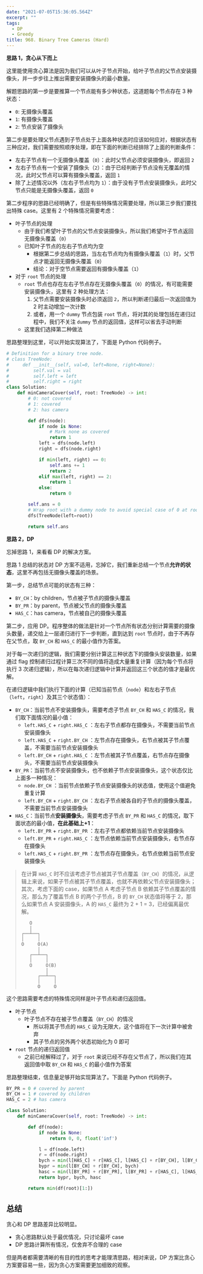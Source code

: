 ```yaml
---
date: "2021-07-05T15:36:05.564Z"
excerpt: ""
tags:
  - DP
  - Greedy
title: 968. Binary Tree Cameras (Hard)
---
```


**思路 1，贪心从下而上**

这里能使用贪心算法是因为我们可以从叶子节点开始，给叶子节点的父节点安装摄像头，并一步步往上推出需要安装摄像头的最小数量。

解题思路的第一步是要推算一个节点能有多少种状态，这道题每个节点存在 3 种状态：

- `0`: 无摄像头覆盖
- `1`: 有摄像头覆盖
- `2`: 节点安装了摄像头

第二步是要处理父节点遇到子节点处于上面各种状态时应该如何应对，根据状态有三种应对，我们需要按照顺序处理，即在下面的判断已经排除了上面的判断条件：

- 左右子节点有一个无摄像头覆盖（`0`）：此时父节点必须安装摄像头，即返回 `2`
- 左右子节点有一个安装了摄像头（`2`）：由于已经判断子节点没有无覆盖的情况，此时父节点可以算有摄像头覆盖，返回 `1`
- 除了上述情况以外（左右子节点均为 `1`）：由于没有子节点安装摄像头，此时父节点只能是无摄像头覆盖，返回 `0`

第二步程序的思路已经明确了，但是有些特殊情况需要处理，所以第三步我们要找出特殊 case。这里有 2 个特殊情况需要考虑：

- 叶子节点的处理
  - 由于我们希望叶子节点的父节点安装摄像头，所以我们希望叶子节点返回无摄像头覆盖（`0`）
  - 已知叶子节点的左右子节点均为空
    - 根据第二步总结的思路，当左右节点均为有摄像头覆盖（`1`）时，父节点才能返回无摄像头覆盖（`0`）
    - 结论：对于空节点需要返回有摄像头覆盖（`1`）
- 对于 `root` 节点的处理
  - `root` 节点也存在左右子节点存在无摄像头覆盖（`0`）的情况，有可能需要安装摄像头，这里有 2 种处理方法：
    1. 父节点需要安装摄像头时必须返回 `2`，所以判断递归最后一次返回值为 2 时主动增加一次计数
    2. 或者，用一个 `dummy` 节点包装 `root` 节点，将对其的处理包括在递归过程中，我们不关注 `dummy` 节点的返回值，这样可以省去手动判断
  - 这里我们选择第二种做法

思路整理到这里，可以开始实现算法了，下面是 Python 代码例子。

```python
# Definition for a binary tree node.
# class TreeNode:
#     def __init__(self, val=0, left=None, right=None):
#         self.val = val
#         self.left = left
#         self.right = right
class Solution:
    def minCameraCover(self, root: TreeNode) -> int:
        # 0: not covered
        # 1: covered
        # 2: has camera

        def dfs(node):
            if node is None:
                # Mark none as covered
                return 1
            left = dfs(node.left)
            right = dfs(node.right)

            if min(left, right) == 0:
                self.ans += 1
                return 2
            elif max(left, right) == 2:
                return 1
            else:
                return 0

        self.ans = 0
        # Wrap root with a dummy node to avoid special case of 0 at root.
        dfs(TreeNode(left=root))

        return self.ans
```

**思路 2，DP**

忘掉思路 1，来看看 DP 的解决方案。

思路 1 总结的状态对 DP 方案不适用，忘掉它，我们重新总结一个节点**允许的状态**，这里不再包括无摄像头覆盖的场景。

第一步，总结节点可能的状态有三种：

- `BY_CH`：by children，节点被子节点的摄像头覆盖
- `BY_PR`：by parent，节点被父节点的摄像头覆盖
- `HAS_C`：has camera，节点被自己的摄像头覆盖

第二步，应用 DP。程序整体的做法是针对一个节点所有状态分别计算需要的摄像头数量，递交给上一层递归进行下一步判断，直到达到 `root` 节点时，由于不再存在父节点，取 `BY_CH` 和 `HAS_C` 的最小值作为答案。

对于每一次递归的逻辑，我们需要分别计算这三种状态下的摄像头安装数量，如果通过 flag 控制递归过程计算三次不同的值将造成大量重复计算（因为每个节点将执行 3 次递归逻辑），所以在每次递归逻辑中计算并返回这三个状态的值才是最优解。

在递归逻辑中我们执行下面的计算（已知当前节点（`node`）和左右子节点（`left`，`right`）及其三个状态值）：

- `BY_CH`：当前节点不安装摄像头，需要考虑子节点 `BY_CH` 和 `HAS_C` 的情况，我们取下面情况的最小值：
  - `left.HAS_C` + `right.HAS_C` ：左右子节点都存在摄像头，不需要当前节点安装摄像头
  - `left.HAS_C` + `right.BY_CH` ：左节点存在摄像头，右节点被其子节点覆盖，不需要当前节点安装摄像头
  - `left.BY_CH` + `right.HAS_C` ：左节点被其子节点覆盖，右节点存在摄像头，不需要当前节点安装摄像头
- `BY_PR`：当前节点不安装摄像头，也不依赖子节点安装摄像头，这个状态仅比上面多一种情况：
  - `node.BY_CH` ：当前节点依赖子节点安装摄像头的状态值，使用这个值避免重复计算
  - `left.BY_CH` + `right.BY_CH` ：左右子节点被各自的子节点的摄像头覆盖，不需要当前节点安装摄像头
- `HAS_C`：当前节点**安装摄像头**，需要考虑子节点 `BY_PR` 和 `HAS_C` 的情况，取下面状态的最小值，**在此基础上+1**：
  - `left.BY_PR` + `right.BY_PR` ：左右子节点都依赖当前节点安装摄像头
  - `left.BY_PR` + `right.HAS_C` ：左节点依赖当前节点安装摄像头，右节点存在摄像头
  - `left.HAS_C` + `right.BY_PR` ：左节点存在摄像头，右节点依赖当前节点安装摄像头

> 在计算 `HAS_C` 时不应该考虑子节点被其子节点覆盖（`BY_CH`）的情况，从逻辑上来说，如果子节点被其子节点覆盖，也就不再依赖父节点安装摄像头；其次，考虑下面的 case，如果节点 A 考虑子节点 B 依赖其子节点覆盖的情况，那么为了覆盖节点 B 的两个子节点，B 的 `BY_CH` 状态值将等于 2，那么如果节点 A 安装摄像头，A 的 `HAS_C` 最终为 2 + 1 = 3，已经偏离最优解。
>
> ```
>    O
>    │
> ┌──┴──┐
> │     │
> O     O(A)
>       │
>    ┌──┴──┐
>    │     │
>    O     O(B)
>          │
>       ┌──┴──┐
>       │     │
>       O     O
> ```

这个思路需要考虑的特殊情况同样是叶子节点和递归返回值。

- 叶子节点
  - 叶子节点不存在被子节点覆盖（`BY_CH`）的情况
    - 所以将其子节点的 `HAS_C` 设为无限大，这个值将在下一次计算中被舍弃
    - 其子节点的另外两个状态初始化为 0 即可
- `root` 节点的递归返回值
  - 之前已经解释过了，对于 `root` 来说已经不存在父节点了，所以我们在其返回值中取 `BY_CH` 和 `HAS_C` 的最小值作为答案

思路整理结束，信息量足够开始实现算法了。下面是 Python 代码例子。

```python
BY_PR = 0 # covered by parent
BY_CH = 1 # covered by children
HAS_C = 2 # has camera

class Solution:
    def minCameraCover(self, root: TreeNode) -> int:

        def df(node):
            if node is None:
                return 0, 0, float('inf')

            l = df(node.left)
            r = df(node.right)
            bych = min(l[HAS_C] + r[HAS_C], l[HAS_C] + r[BY_CH], l[BY_CH] + r[HAS_C])
            bypr = min(l[BY_CH] + r[BY_CH], bych)
            hasc = min(l[BY_PR] + r[BY_PR], l[BY_PR] + r[HAS_C], l[HAS_C] + r[BY_PR]) + 1
            return bypr, bych, hasc

        return min(df(root)[1:])
```

## 总结

贪心和 DP 思路差异比较明显。

- 贪心思路默认处于最优情况，只讨论最坏 case
- DP 思路计算所有情况，仅舍弃不合理的 case

但是两者都需要清晰的有目的性的思考才能理清思路，相对来说，DP 方案比贪心方案要容易一些，因为贪心方案需要更加细致的观察。
